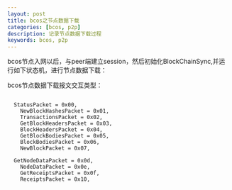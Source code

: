```yaml
---
layout: post
title: bcos之节点数据下载
categories: [bcos, p2p]
description: 记录节点数据下载过程
keywords: bcos, p2p
---
```

bcos节点入网以后，与peer端建立session，然后初始化BlockChainSync,并运行如下状态机，进行节点数据下载：


bcos节点数据下载报文交互类型：
<pre><code>
  StatusPacket = 0x00,
	NewBlockHashesPacket = 0x01,
	TransactionsPacket = 0x02,
	GetBlockHeadersPacket = 0x03,
	BlockHeadersPacket = 0x04,
	GetBlockBodiesPacket = 0x05,
	BlockBodiesPacket = 0x06,
	NewBlockPacket = 0x07,

  GetNodeDataPacket = 0x0d,
	NodeDataPacket = 0x0e,
	GetReceiptsPacket = 0x0f,
	ReceiptsPacket = 0x10,
</code></pre>
